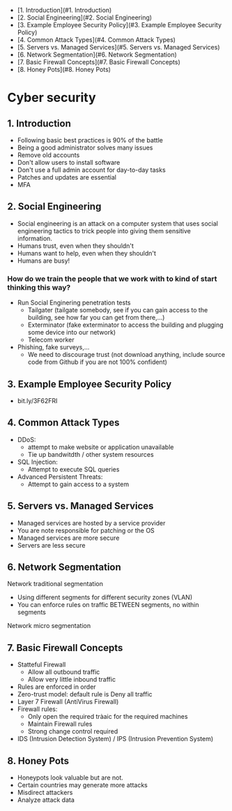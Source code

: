 - [1. Introduction](#1. Introduction)
- [2. Social Engineering](#2. Social Engineering)
- [3. Example Employee Security Policy](#3. Example Employee Security Policy)
- [4. Common Attack Types](#4. Common Attack Types)
- [5. Servers vs. Managed Services](#5. Servers vs. Managed Services)
- [6. Network Segmentation](#6. Network Segmentation)
- [7. Basic Firewall Concepts](#7. Basic Firewall Concepts)
- [8. Honey Pots](#8. Honey Pots)

# Cyber security

## 1. Introduction
- Following basic best practices is 90% of the battle
- Being a good administrator solves many issues
- Remove old accounts
- Don't allow users to install software
- Don't use a full admin account for day-to-day tasks
- Patches and updates are essential
- MFA

## 2. Social Engineering
- Social engineering is an attack on a computer system that uses social engineering tactics to trick people into giving them sensitive information.
- Humans trust, even when they shouldn't
- Humans want to help, even when they shouldn't
- Humans are busy!

### How do we train the people that we work with to kind of start thinking this way?
- Run Social Enginering penetration tests
  - Tailgater (tailgate somebody, see if you can gain access to the building, see how far you can get from there,...)
  - Exterminator (fake exterminator to access the building and plugging some device into our network)
  - Telecom worker
- Phishing, fake surveys,...
  - We need to discourage trust (not download anything, include source code from Github if you are not 100% confident)

## 3. Example Employee Security Policy

- bit.ly/3F62FRI

## 4. Common Attack Types

- DDoS:
  - attempt to make website or application unavailable
  - Tie up bandwitdth / other system resources
- SQL Injection:
  - Attempt to execute SQL queries
- Advanced Persistent Threats:
  - Attempt to gain access to a system

## 5. Servers vs. Managed Services
- Managed services are hosted by a service provider
- You are note responsible for patching or the OS
- Managed services are more secure
- Servers are less secure

## 6. Network Segmentation
Network traditional segmentation
- Using different segments for different security zones (VLAN)
- You can enforce rules on traffic BETWEEN segments, no within segments

Network micro segmentation

## 7. Basic Firewall Concepts
- Statteful Firewall
  - Allow all outbound traffic
  - Allow very little inbound traffic
- Rules are enforced in order
- Zero-trust model: default rule is Deny all traffic
- Layer 7 Firewall (AntiVirus Firewall)
- Firewall rules:
  - Only open the required tràaic for the required machines
  - Maintain Firewall rules
  - Strong change control required
- IDS (Intrusion Detection System) / IPS (Intrusion Prevention System)

## 8. Honey Pots

- Honeypots look valuable but are not.
- Certain countries may generate more attacks
- Misdirect attackers
- Analyze attack data
